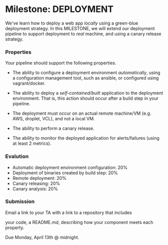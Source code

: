 # Milestone: DEPLOYMENT

We've learn how to deploy a web app *locally* using a green-blue deployment strategy.
In this MILESTONE, we will extend our deployment pipeline to support deployment to *real* machine, and using a canary release strategy.

### Properties

Your pipeline should support the following properties.

* The ability to configure a deployment environment *automatically*, using a configuration management tool, such as ansible, or configured using vagrant/docker.

* The ability to deploy a *self-contained/built* application to the deployment environment.  That is, this action should occur after a build step in your pipeline.

* The deployment must occur on an actual remote machine/VM (e.g. AWS, droplet, VCL), and not a local VM.

* The ability to perform a canary release.

* The ability to monitor the deployed application for alerts/failures (using at least 2 metrics).

### Evalution

* Automatic deployment environment configuration: 20%
* Deployment of binaries created by build step: 20%
* Remote deployment: 20%
* Canary releasing: 20%
* Canary analysis: 20%

### Submission

Email a link to your TA with a link to a repository that includes

your code,
a README.md, describing how your component meets each property.

Due Monday, April 13th @ midnight.
